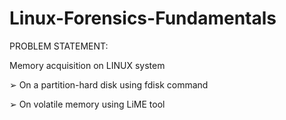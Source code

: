 # Linux-Forensics-Fundamentals

PROBLEM STATEMENT:

Memory acquisition on LINUX system

➢ On a partition-hard disk using fdisk command

➢ On volatile memory using LiME tool

